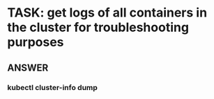 
# TASK: get logs of all containers in the cluster for troubleshooting purposes


## ANSWER

### kubectl cluster-info dump

